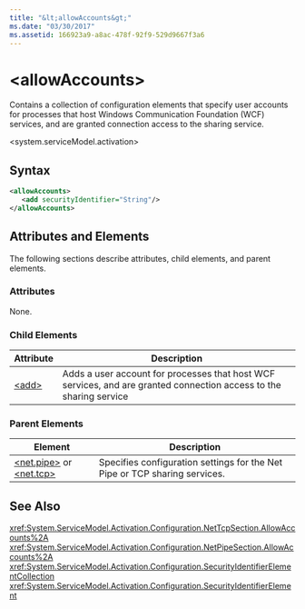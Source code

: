```yaml
---
title: "&lt;allowAccounts&gt;"
ms.date: "03/30/2017"
ms.assetid: 166923a9-a8ac-478f-92f9-529d9667f3a6
---
```

# &lt;allowAccounts&gt;
Contains a collection of configuration elements that specify user accounts for processes that host Windows Communication Foundation (WCF) services, and are granted connection access to the sharing service.  

 \<system.serviceModel.activation>  

## Syntax  

```xml  
<allowAccounts>  
   <add securityIdentifier="String"/>  
</allowAccounts>  
```  

## Attributes and Elements  
 The following sections describe attributes, child elements, and parent elements.  

### Attributes  
 None.  

### Child Elements  


|Attribute|Description|  
|---------------|-----------------|  
|[\<add>](../../../../../docs/framework/configure-apps/file-schema/wcf/add-of-allowaccounts.md)|Adds a user account for processes that host WCF services, and are granted connection access to the sharing service|  

### Parent Elements  


|Element|Description|  
|-------------|-----------------|  
|[\<net.pipe>](../../../../../docs/framework/configure-apps/file-schema/wcf/net-pipe.md) or [\<net.tcp>](../../../../../docs/framework/configure-apps/file-schema/wcf/net-tcp.md)|Specifies configuration settings for the Net Pipe or TCP sharing services.|  

## See Also  
 <xref:System.ServiceModel.Activation.Configuration.NetTcpSection.AllowAccounts%2A>  
 <xref:System.ServiceModel.Activation.Configuration.NetPipeSection.AllowAccounts%2A>  
 <xref:System.ServiceModel.Activation.Configuration.SecurityIdentifierElementCollection>  
 <xref:System.ServiceModel.Activation.Configuration.SecurityIdentifierElement>
